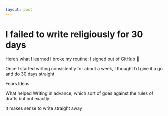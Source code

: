```yaml
---
layout: post
---
```


# I failed to write religiously for 30 days 

Here’s what I learned 
I broke my routine; I signed out of GitHub 🥺

Once I started writing consistently for about a week, I thought I’d give it a go and do 30 days straight 

Fears
Ideas 

What helped 
Writing in advance; which sort of goes against the rules of drafts but not exactly 

It makes sense to write straight away 

